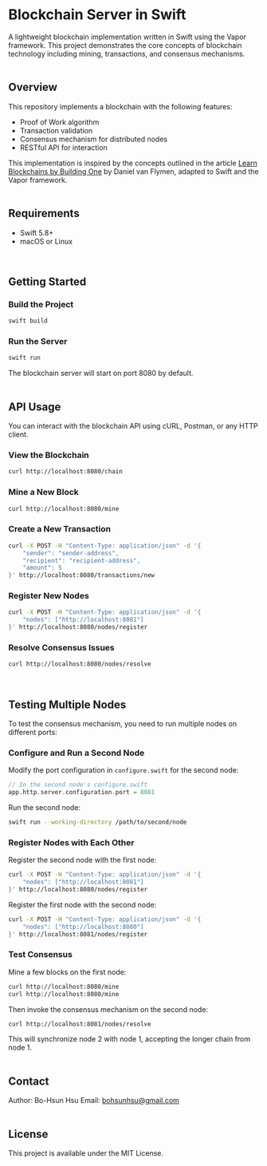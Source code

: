 # Blockchain Server in Swift

A lightweight blockchain implementation written in Swift using the Vapor framework. This project demonstrates the core concepts of blockchain technology including mining, transactions, and consensus mechanisms.
<br/>
<br/>
 
## Overview

This repository implements a blockchain with the following features:
- Proof of Work algorithm
- Transaction validation
- Consensus mechanism for distributed nodes
- RESTful API for interaction

This implementation is inspired by the concepts outlined in the article [Learn Blockchains by Building One](https://hackernoon.com/learn-blockchains-by-building-one-117428612f46) by Daniel van Flymen, adapted to Swift and the Vapor framework.
<br/>
<br/>

## Requirements

- Swift 5.8+
- macOS or Linux
<br/>
 
## Getting Started
  
  
### Build the Project

```bash
swift build
```
  
  
### Run the Server

```bash
swift run
```

The blockchain server will start on port 8080 by default.
<br/>
<br/>

## API Usage

You can interact with the blockchain API using cURL, Postman, or any HTTP client.
  
  
### View the Blockchain

```bash
curl http://localhost:8080/chain
```
  
  
### Mine a New Block

```bash
curl http://localhost:8080/mine
```
  
  
### Create a New Transaction

```bash
curl -X POST -H "Content-Type: application/json" -d '{
    "sender": "sender-address",
    "recipient": "recipient-address",
    "amount": 5
}' http://localhost:8080/transactions/new
```
  
  
### Register New Nodes

```bash
curl -X POST -H "Content-Type: application/json" -d '{
    "nodes": ["http://localhost:8081"]
}' http://localhost:8080/nodes/register
```
  
  
### Resolve Consensus Issues

```bash
curl http://localhost:8080/nodes/resolve
```
<br/>

## Testing Multiple Nodes

To test the consensus mechanism, you need to run multiple nodes on different ports:
  
  
### Configure and Run a Second Node

Modify the port configuration in `configure.swift` for the second node:

```swift
// In the second node's configure.swift
app.http.server.configuration.port = 8081
```

Run the second node:

```bash
swift run --working-directory /path/to/second/node
```
  
  
### Register Nodes with Each Other

Register the second node with the first node:

```bash
curl -X POST -H "Content-Type: application/json" -d '{
    "nodes": ["http://localhost:8081"]
}' http://localhost:8080/nodes/register
```

Register the first node with the second node:

```bash
curl -X POST -H "Content-Type: application/json" -d '{
    "nodes": ["http://localhost:8080"]
}' http://localhost:8081/nodes/register
```
  
  
### Test Consensus

Mine a few blocks on the first node:

```bash
curl http://localhost:8080/mine
curl http://localhost:8080/mine
```

Then invoke the consensus mechanism on the second node:

```bash
curl http://localhost:8081/nodes/resolve
```

This will synchronize node 2 with node 1, accepting the longer chain from node 1.
<br/>
<br/>

## Contact
Author: Bo-Hsun Hsu
Email: bohsunhsu@gmail.com
<br/>
<br/>

## License

This project is available under the MIT License.
